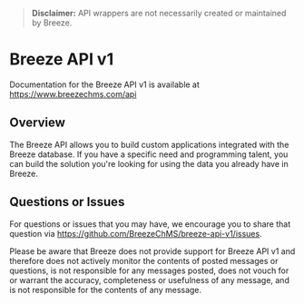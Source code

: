 > **Disclaimer:**  API wrappers are not necessarily created or maintained by Breeze.

# Breeze API v1
Documentation for the Breeze API v1 is available at https://www.breezechms.com/api

## Overview
The Breeze API allows you to build custom applications integrated with the Breeze database. If you have a specific need and programming talent, you can build the solution you're looking for using the data you already have in Breeze. 

## Questions or Issues
For questions or issues that you may have, we encourage you to share that question via https://github.com/BreezeChMS/breeze-api-v1/issues. 

Please be aware that Breeze does not provide support for Breeze API v1 and therefore does not actively monitor the contents of posted messages or questions, is not responsible for any messages posted, does not vouch for or warrant the accuracy, completeness or usefulness of any message, and is not responsible for the contents of any message.
